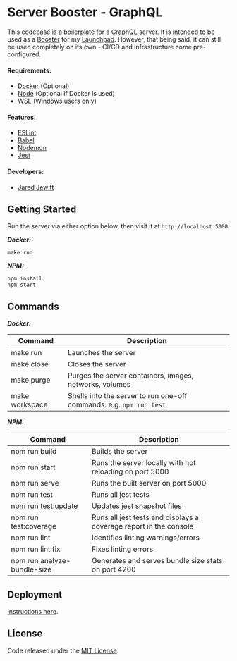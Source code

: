 # Server Booster - GraphQL

This codebase is a boilerplate for a GraphQL server. It is intended to be used as a
[Booster](https://github.com/jared-jewitt/booster-guidelines) for my [Launchpad](https://github.com/jared-jewitt/launch-pad). 
However, that being said, it can still be used completely on its own - CI/CD and infrastructure come pre-configured.

#### Requirements:

- [Docker](https://www.docker.com/) (Optional)
- [Node](https://nodejs.org/en/) (Optional if Docker is used)
- [WSL](https://docs.microsoft.com/en-us/windows/wsl/install-win10) (Windows users only)

#### Features:

- [ESLint](https://eslint.org/)
- [Babel](https://babeljs.io/)
- [Nodemon](https://nodemon.io/)
- [Jest](https://jestjs.io/)

#### Developers:

- [Jared Jewitt](https://jared-jewitt.github.io/)

## Getting Started

Run the server via either option below, then visit it at `http://localhost:5000`

**_Docker:_**
 
 ```
 make run
 ```

**_NPM:_**

```
npm install
npm start
```

## Commands

**_Docker:_**

| Command        | Description                                                         |
|----------------|---------------------------------------------------------------------|
| make run       | Launches the server                                                 |
| make close     | Closes the server                                                   |
| make purge     | Purges the server containers, images, networks, volumes             |
| make workspace | Shells into the server to run one-off commands. e.g. `npm run test` |

**_NPM:_**

| Command                     | Description                                                       |
|-----------------------------|-------------------------------------------------------------------|
| npm run build               | Builds the server                                                 |
| npm run start               | Runs the server locally with hot reloading on port 5000           |
| npm run serve               | Runs the built server on port 5000                                |
| npm run test                | Runs all jest tests                                               |
| npm run test:update         | Updates jest snapshot files                                       |
| npm run test:coverage       | Runs all jest tests and displays a coverage report in the console |
| npm run lint                | Identifies linting warnings/errors                                |
| npm run lint:fix            | Fixes linting errors                                              |
| npm run analyze-bundle-size | Generates and serves bundle size stats on port 4200               |

## Deployment

[Instructions here](DEPLOYMENT.md).

## License

Code released under the [MIT License](LICENSE).
